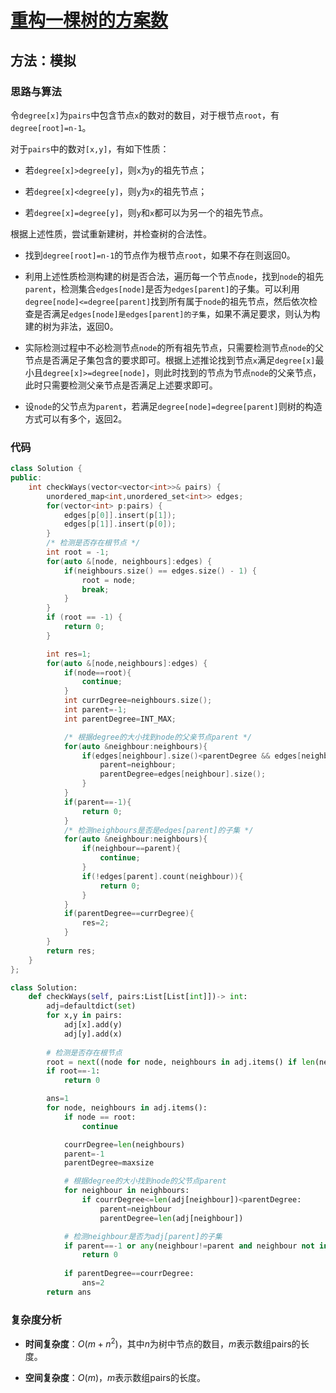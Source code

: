 # [重构一棵树的方案数](https://leetcode-cn.com/problems/number-of-ways-to-reconstruct-a-tree/)

## 方法：模拟

### 思路与算法

令``degree[x]``为``pairs``中包含节点``x``的数对的数目，对于根节点``root``，有``degree[root]=n-1``。

对于``pairs``中的数对``[x,y]``，有如下性质：

- 若``degree[x]>degree[y]``，则``x``为``y``的祖先节点；

- 若``degree[x]<degree[y]``，则``y``为``x``的祖先节点；

- 若``degree[x]=degree[y]``，则``y``和``x``都可以为另一个的祖先节点。

根据上述性质，尝试重新建树，并检查树的合法性。

- 找到``degree[root]=n-1``的节点作为根节点``root``，如果不存在则返回0。

- 利用上述性质检测构建的树是否合法，遍历每一个节点``node``，找到``node``的祖先``parent``，检测集合``edges[node]``是否为``edges[parent]``的子集。可以利用``degree[node]<=degree[parent]``找到所有属于``node``的祖先节点，然后依次检查是否满足``edges[node]是edges[parent]的子集``，如果不满足要求，则认为构建的树为非法，返回0。

- 实际检测过程中不必检测节点``node``的所有祖先节点，只需要检测节点``node``的父节点是否满足子集包含的要求即可。根据上述推论找到节点``x``满足``degree[x]``最小且``degree[x]>=degree[node]``，则此时找到的节点为节点``node``的父亲节点，此时只需要检测父亲节点是否满足上述要求即可。

- 设``node``的父节点为``parent``，若满足``degree[node]=degree[parent]``则树的构造方式可以有多个，返回2。

### 代码

```c++
class Solution {
public:
    int checkWays(vector<vector<int>>& pairs) {
        unordered_map<int,unordered_set<int>> edges;
        for(vector<int> p:pairs) {
            edges[p[0]].insert(p[1]);
            edges[p[1]].insert(p[0]);
        }
        /* 检测是否存在根节点 */
        int root = -1;
        for(auto &[node, neighbours]:edges) {
            if(neighbours.size() == edges.size() - 1) {
                root = node;
                break;
            }
        }
        if (root == -1) {
            return 0;
        }

        int res=1;
        for(auto &[node,neighbours]:edges) {
            if(node==root){
                continue;
            }       
            int currDegree=neighbours.size();
            int parent=-1;
            int parentDegree=INT_MAX;

            /* 根据degree的大小找到node的父亲节点parent */
            for(auto &neighbour:neighbours){
                if(edges[neighbour].size()<parentDegree && edges[neighbour].size()>=currDegree){
                    parent=neighbour;
                    parentDegree=edges[neighbour].size();
                }
            }       
            if(parent==-1){
                return 0;
            }
            /* 检测neighbours是否是edges[parent]的子集 */
            for(auto &neighbour:neighbours){
                if(neighbour==parent){
                    continue;
                }
                if(!edges[parent].count(neighbour)){
                    return 0;
                }
            }
            if(parentDegree==currDegree){
                res=2;
            }
        }
        return res;
    }
};
```

```python
class Solution:
    def checkWays(self, pairs:List[List[int]])-> int:
        adj=defaultdict(set)
        for x,y in pairs:
            adj[x].add(y)
            adj[y].add(x)
        
        # 检测是否存在根节点
        root = next((node for node, neighbours in adj.items() if len(neighbours) == len(adj) - 1), -1)
        if root==-1:
            return 0

        ans=1
        for node, neighbours in adj.items():
            if node == root:
                continue

            courrDegree=len(neighbours)
            parent=-1
            parentDegree=maxsize

            # 根据degree的大小找到node的父节点parent
            for neighbour in neighbours:
                if courrDegree<=len(adj[neighbour])<parentDegree:
                    parent=neighbour
                    parentDegree=len(adj[neighbour])

            # 检测neighbour是否为adj[parent]的子集
            if parent==-1 or any(neighbour!=parent and neighbour not in adj[parent] for neighbour in neighbours):
                return 0
            
            if parentDegree==courrDegree:
                ans=2
        return ans
```

### 复杂度分析

- **时间复杂度**：$O(m+n^2)$，其中$n$为树中节点的数目，$m$表示数组pairs的长度。

- **空间复杂度**：$O(m)$，$m$表示数组pairs的长度。
